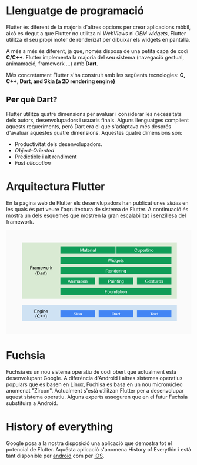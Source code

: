 <!-- TITLE: Curiositats -->
# Llenguatge de programació
Flutter és diferent de la majoria d'altres opcions per crear aplicacions mòbil, això es degut a que Flutter no utilitza ni *WebViews* ni *OEM widgets*, Flutter utilitza el seu propi moter de renderizat per dibuixar els widgets en pantalla.

A més a més és diferent, ja que, només disposa de una petita capa de codi **C/C++**. Flutter implementa la majoria del seu sistema (navegació gestual, animamació, framework ...) amb **Dart**.

Més concretament Flutter s'ha construit amb les següents tecnologies: **C, C++, Dart, and Skia (a 2D rendering engine)**

## Per què Dart?

Flutter utilitza quatre dimensions per avaluar i considerar les necessitats dels autors, desenvolupadors i usuaris finals. Alguns llenguatges complient aquests requeriments, però Dart era el que s'adaptava més després d'avaluar aquestes quatre dimensions. Aquestes quatre dimensions són:

- Productivitat dels desenvolupadors.
- *Object-Oriented*
- Predictible i alt rendiment
- *Fast allocation*

# Arquitectura Flutter
En la pàgina web de Flutter els desenvlupadors han publicat unes *slides* en les quals és pot veure l'aqruitectura de sistema de Flutter. 
A continuació és mostra un dels esquemes que mostren la gran escalabilitat i senzillesa del framework.

![Arch Flutter](/uploads/arch-flutter.png "Arch Flutter")

# Fuchsia
Fuchsia és un nou sistema operatiu de codi obert que actualment està desenvolupant Google. A diferència d'Android i altres sistemes operatius populars que es basen en Linux, Fuchisa es basa en un nou micronúcleo anomenat "Zircon". Actualment s'està utilitzan Flutter per a desenvolupar aquest sistema operatiu.
Alguns experts asseguren que en el futur Fuchsia substituira a Android.

# History of everything
Google posa a la nostra disposició una aplicació que demostra tot el potencial de Flutter. Aquésta aplicació s'anomena History of Everythin i està tant disponible per [android](https://play.google.com/store/apps/details?id=com.twodimensions.timeline&rdid=com.twodimensions.timeline) com per [iOS](https://itunes.apple.com/us/app/the-history-of-everything/id1441257460).
